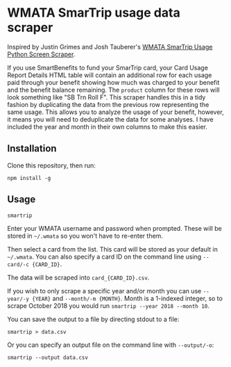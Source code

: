 # WMATA SmarTrip usage data scraper

Inspired by Justin Grimes and Josh Tauberer's [WMATA SmarTrip Usage Python Screen Scraper](https://github.com/justgrimes/WMATA-SmarTrip-Scraper).

If you use SmartBenefits to fund your SmarTrip card, your Card Usage Report Details HTML table will contain an additional row for each usage paid through your benefit showing how much was charged to your benefit and the benefit balance remaining. The `product` column for these rows will look something like "SB Trn Roll F". This scraper handles this in a tidy fashion by duplicating the data from the previous row representing the same usage. This allows you to analyze the usage of your benefit, however, it means you will need to deduplicate the data for some analyses. I have included the year and month in their own columns to make this easier.

## Installation

Clone this repository, then run:

    npm install -g

## Usage

    smartrip

Enter your WMATA username and password when prompted. These will be stored in `~/.wmata` so you won't have to re-enter them.

Then select a card from the list. This card will be stored as your default in `~/.wmata`. You can also specify a card ID on the command line using `--card/-c {CARD_ID}`.

The data will be scraped into `card_{CARD_ID}.csv`.

If you wish to only scrape a specific year and/or month you can use `--year/-y {YEAR}` and `--month/-m {MONTH}`. Month is a 1-indexed integer, so to scrape October 2018 you would run `smartrip --year 2018 --month 10`.

You can save the output to a file by directing stdout to a file:

    smartrip > data.csv

Or you can specify an output file on the command line with `--output/-o`:

    smartrip --output data.csv
